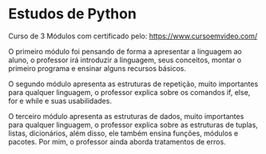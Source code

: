# Estudos de Python

Curso de 3 Módulos com certificado pelo:
https://www.cursoemvideo.com/

O primeiro módulo foi pensando de forma a apresentar a linguagem ao aluno, o professor irá introduzir a linguagem, seus conceitos, montar o primeiro programa e ensinar alguns recursos básicos.

O segundo módulo apresenta as estruturas de repetição, muito importantes para qualquer linguagem, o professor explica sobre os comandos if, else, for e while e suas usabilidades.

O terceiro módulo apresenta as estruturas de dados, muito importantes para qualquer linguagem, o professor explica sobre as estruturas de tuplas, listas, dicionários, além disso, ele também ensina funções, módulos e pacotes. Por mim, o professor ainda aborda tratamentos de erros.